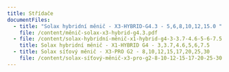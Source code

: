```yaml
---
title: Střídače
documentFiles:
  - title: "Solax hybridní měnič - X3-HYBRID-G4.3 - 5,6,8,10,12,15.0 "
    file: /content/měnič-solax-x3-hybrid-g4.3.pdf
  - file: /content/solax-hybridní-měnič-x1-hybrid-g4-3-3.7-4.6-5-6-7.5.pdf
    title: Solax hybridní měnič - X1-HYBRID G4 - 3,3.7,4.6,5,6,7.5
  - title: Solax síťový měnič - X3-PRO G2 - 8,10,12,15,17,20,25,30
    file: /content/solax-síťový-měnič-x3-pro-g2-8-10-12-15-17-20-25-30.pdf
---
```

